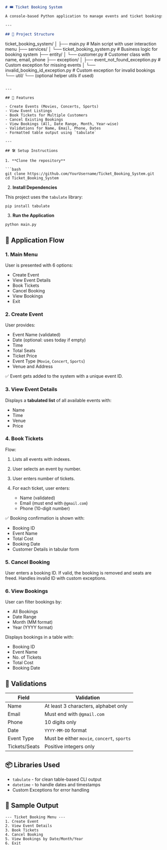 
```markdown
# 🎟️ Ticket Booking System

A console-based Python application to manage events and ticket bookings. Users can create events, book or cancel tickets, and view booking reports by date, month, or year.

---

## 📁 Project Structure

```

ticket\_booking\_system/
│
├── main.py                              # Main script with user interaction menu
├── services/
│   └── ticket\_booking\_system.py         # Business logic for booking system
├── entity/
│   └── customer.py                      # Customer class with name, email, phone
├── exception/
│   ├── event\_not\_found\_exception.py     # Custom exception for missing events
│   └── invalid\_booking\_id\_exception.py  # Custom exception for invalid bookings
└── util/
└── (optional helper utils if used)

````

---

## 🚀 Features

- Create Events (Movies, Concerts, Sports)
- View Event Listings
- Book Tickets for Multiple Customers
- Cancel Existing Bookings
- View Bookings (All, Date Range, Month, Year-wise)
- Validations for Name, Email, Phone, Dates
- Formatted table output using `tabulate`

---

## 🛠️ Setup Instructions

1. **Clone the repository**

```bash
git clone https://github.com/YourUsername/Ticket_Booking_System.git
cd Ticket_Booking_System
````

2. **Install Dependencies**

This project uses the `tabulate` library:

```bash
pip install tabulate
```

3. **Run the Application**

```bash
python main.py
```

## 🔄 Application Flow

### 1. **Main Menu**

User is presented with 6 options:

* Create Event
* View Event Details
* Book Tickets
* Cancel Booking
* View Bookings
* Exit


### 2. **Create Event**

User provides:

* Event Name (validated)
* Date (optional: uses today if empty)
* Time
* Total Seats
* Ticket Price
* Event Type (`Movie`, `Concert`, `Sports`)
* Venue and Address

✅ Event gets added to the system with a unique event ID.


### 3. **View Event Details**

Displays a **tabulated list** of all available events with:

* Name
* Time
* Venue
* Price

### 4. **Book Tickets**

Flow:

1. Lists all events with indexes.
2. User selects an event by number.
3. User enters number of tickets.
4. For each ticket, user enters:

   * Name (validated)
   * Email (must end with `@gmail.com`)
   * Phone (10-digit number)

✅ Booking confirmation is shown with:

* Booking ID
* Event Name
* Total Cost
* Booking Date
* Customer Details in tabular form


### 5. **Cancel Booking**

User enters a booking ID.
If valid, the booking is removed and seats are freed.
Handles invalid ID with custom exceptions.


### 6. **View Bookings**

User can filter bookings by:

* All Bookings
* Date Range
* Month (MM format)
* Year (YYYY format)

Displays bookings in a table with:

* Booking ID
* Event Name
* No. of Tickets
* Total Cost
* Booking Date


## 🧪 Validations

| Field         | Validation                                  |
| ------------- | ------------------------------------------- |
| Name          | At least 3 characters, alphabet only        |
| Email         | Must end with `@gmail.com`                  |
| Phone         | 10 digits only                              |
| Date          | `YYYY-MM-DD` format                         |
| Event Type    | Must be either `movie`, `concert`, `sports` |
| Tickets/Seats | Positive integers only                      |


## 📦 Libraries Used

* `tabulate` - for clean table-based CLI output
* `datetime` - to handle dates and timestamps
* Custom Exceptions for error handling

## 📸 Sample Output

```
--- Ticket Booking Menu ---
1. Create Event
2. View Event Details
3. Book Tickets
4. Cancel Booking
5. View Bookings by Date/Month/Year
6. Exit
```


